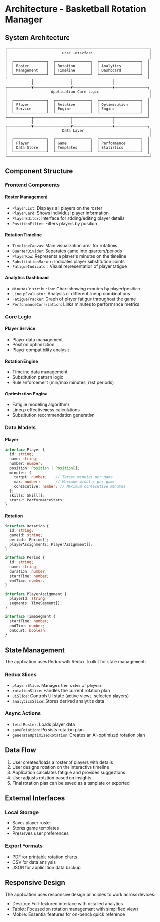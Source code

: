 # Architecture - Basketball Rotation Manager

## System Architecture

```
┌─────────────────────────────────────────────────────────────────┐
│                         User Interface                          │
│                                                                 │
│  ┌───────────────┐  ┌────────────────┐  ┌───────────────────┐  │
│  │ Roster        │  │ Rotation       │  │ Analytics         │  │
│  │ Management    │  │ Timeline       │  │ Dashboard         │  │
│  └───────────────┘  └────────────────┘  └───────────────────┘  │
└───────────┬─────────────────┬──────────────────┬───────────────┘
            │                 │                  │
┌───────────▼─────────────────▼──────────────────▼───────────────┐
│                    Application Core Logic                       │
│                                                                 │
│  ┌───────────────┐  ┌────────────────┐  ┌───────────────────┐  │
│  │ Player        │  │ Rotation       │  │ Optimization      │  │
│  │ Service       │  │ Engine         │  │ Engine            │  │
│  └───────────────┘  └────────────────┘  └───────────────────┘  │
└───────────┬─────────────────┬──────────────────┬───────────────┘
            │                 │                  │
┌───────────▼─────────────────▼──────────────────▼───────────────┐
│                         Data Layer                              │
│                                                                 │
│  ┌───────────────┐  ┌────────────────┐  ┌───────────────────┐  │
│  │ Player        │  │ Game           │  │ Performance       │  │
│  │ Data Store    │  │ Templates      │  │ Statistics        │  │
│  └───────────────┘  └────────────────┘  └───────────────────┘  │
└─────────────────────────────────────────────────────────────────┘
```

## Component Structure

### Frontend Components

#### Roster Management
- `PlayerList`: Displays all players on the roster
- `PlayerCard`: Shows individual player information
- `PlayerEditor`: Interface for adding/editing player details
- `PositionFilter`: Filters players by position

#### Rotation Timeline
- `TimelineCanvas`: Main visualization area for rotations
- `QuarterDivider`: Separates game into quarters/periods
- `PlayerRow`: Represents a player's minutes on the timeline
- `SubstitutionMarker`: Indicates player substitution points
- `FatigueIndicator`: Visual representation of player fatigue

#### Analytics Dashboard
- `MinutesDistribution`: Chart showing minutes by player/position
- `LineupEvaluator`: Analysis of different lineup combinations
- `FatigueTracker`: Graph of player fatigue throughout the game
- `PerformanceCorrelation`: Links minutes to performance metrics

### Core Logic

#### Player Service
- Player data management
- Position optimization
- Player compatibility analysis

#### Rotation Engine
- Timeline data management
- Substitution pattern logic
- Rule enforcement (min/max minutes, rest periods)

#### Optimization Engine
- Fatigue modeling algorithms
- Lineup effectiveness calculations
- Substitution recommendation generation

### Data Models

#### Player
```typescript
interface Player {
  id: string;
  name: string;
  number: number;
  position: Position | Position[];
  minutes: {
    target: number;    // Target minutes per game
    max: number;       // Maximum minutes per game
    consecutive: number; // Maximum consecutive minutes
  };
  skills: Skill[];
  stats?: PerformanceStats;
}
```

#### Rotation
```typescript
interface Rotation {
  id: string;
  gameId: string;
  periods: Period[];
  playerAssignments: PlayerAssignment[];
}

interface Period {
  id: string;
  name: string;
  duration: number;
  startTime: number;
  endTime: number;
}

interface PlayerAssignment {
  playerId: string;
  segments: TimeSegment[];
}

interface TimeSegment {
  startTime: number;
  endTime: number;
  onCourt: boolean;
}
```

## State Management

The application uses Redux with Redux Toolkit for state management:

### Redux Slices
- `playersSlice`: Manages the roster of players
- `rotationSlice`: Handles the current rotation plan
- `uiSlice`: Controls UI state (active views, selected players)
- `analyticsSlice`: Stores derived analytics data

### Async Actions
- `fetchRoster`: Loads player data
- `saveRotation`: Persists rotation plan
- `generateOptimizedRotation`: Creates an AI-optimized rotation plan

## Data Flow

1. User creates/loads a roster of players with details
2. User designs rotation on the interactive timeline
3. Application calculates fatigue and provides suggestions
4. User adjusts rotation based on insights
5. Final rotation plan can be saved as a template or exported

## External Interfaces

### Local Storage
- Saves player roster
- Stores game templates
- Preserves user preferences

### Export Formats
- PDF for printable rotation charts
- CSV for data analysis
- JSON for application data backup

## Responsive Design

The application uses responsive design principles to work across devices:
- Desktop: Full-featured interface with detailed analytics
- Tablet: Focused on rotation management with simplified views
- Mobile: Essential features for on-bench quick reference